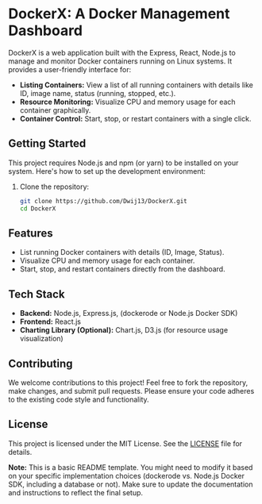 # DockerX: A Docker Management Dashboard

DockerX is a web application built with the  Express, React, Node.js to manage and monitor Docker containers running on Linux systems. It provides a user-friendly interface for:

- **Listing Containers:** View a list of all running containers with details like ID, image name, status (running, stopped, etc.).
- **Resource Monitoring:** Visualize CPU and memory usage for each container graphically.
- **Container Control:** Start, stop, or restart containers with a single click.

## Getting Started

This project requires Node.js and npm (or yarn) to be installed on your system. Here's how to set up the development environment:

1. Clone the repository:

   ```bash
   git clone https://github.com/Dwij13/DockerX.git
   cd DockerX


## Features

- List running Docker containers with details (ID, Image, Status).
- Visualize CPU and memory usage for each container.
- Start, stop, and restart containers directly from the dashboard.

## Tech Stack

- **Backend:** Node.js, Express.js, (dockerode or Node.js Docker SDK)
- **Frontend:** React.js
- **Charting Library (Optional):** Chart.js, D3.js (for resource usage visualization)

## Contributing

We welcome contributions to this project! Feel free to fork the repository, make changes, and submit pull requests. Please ensure your code adheres to the existing code style and functionality.

## License

This project is licensed under the MIT License. See the [LICENSE](LICENSE) file for details.

**Note:** This is a basic README template. You might need to modify it based on your specific implementation choices (dockerode vs. Node.js Docker SDK, including a database or not). Make sure to update the documentation and instructions to reflect the final setup.

